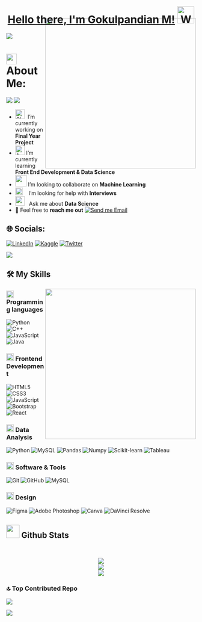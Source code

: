 # <h1 align="center">  [Hello there, I'm Gokulpandian M!](https://github.com/Gokulpandian) <img src="https://raw.githubusercontent.com/nixin72/nixin72/master/wave.gif" alt="Waving hand animated gif" height="45" width="45" />
<!--horizontal divider(gradiant)-->
<img src="https://user-images.githubusercontent.com/73097560/115834477-dbab4500-a447-11eb-908a-139a6edaec5c.gif">
<img src="https://user-images.githubusercontent.com/74038190/229223263-cf2e4b07-2615-4f87-9c38-e37600f8381a.gif" style="margin-top:-40px" align="right" width="400" height="400">

# <img align="center" src="https://emojis.slackmojis.com/emojis/images/1584726375/8272/blob-cool.gif?1584726375" width="28" /> About Me:
<p align="left">
<img src="https://img.shields.io/badge/Focus-Frontend Dev & Data Science-dodgerblue" />
<img src="https://img.shields.io/badge/Languages-English & Tamil-dodgerblue" />
</p>

- <img alt="GIF" src="https://github.com/SP-XD/SP-XD/blob/main/images/Developer.gif" width="25" /> &nbsp;I’m currently working on **Final Year Project**
- <img src="https://media.giphy.com/media/WUlplcMpOCEmTGBtBW/giphy.gif" alt="A Cat Going Crazy In Front Of a Laptop" width="25"> I’m currently learning **Front End Development & Data Science**
- <img src="https://media.giphy.com/media/LnQjpWaON8nhr21vNW/giphy.gif" width="30"> I’m looking to collaborate on **Machine Learning**
- <img src="https://github.com/SP-XD/SP-XD/blob/main/images/hyperkitty.gif?raw=true" width="20" />&nbsp;&nbsp;&nbsp; I’m looking for help with **Interviews**
- <img src="https://github.com/SP-XD/SP-XD/blob/main/images/message.gif?raw=true" width="25" />&nbsp;&nbsp; Ask me about **Data Science**
- :email: Feel free to **reach me out** [![Send me Email](https://img.shields.io/static/v1?label=email&amp;message=Gokulpandian&amp;color=7FE817&amp;style=flat-square)](mailto:gokulpandian1@gmail.com)

## 🌐 Socials:

[![LinkedIn](https://img.shields.io/badge/LinkedIn-%230077B5.svg?logo=linkedin&logoColor=white)](https://linkedin.com/in/gokulpandian) 
[![Kaggle](https://img.shields.io/badge/Kaggle-20BEFF?style=flat-square&logo=kaggle&logoColor=white)](https://www.kaggle.com/gokulpandian1)
[![Twitter](https://img.shields.io/badge/Twitter-1DA1F2?style=flat-square&logo=twitter&logoColor=white)](https://twitter.com/gokulpandian07)

<!--horizontal divider(gradiant)-->
<img src="https://user-images.githubusercontent.com/73097560/115834477-dbab4500-a447-11eb-908a-139a6edaec5c.gif">

## 🛠️ My Skills

<img src="https://user-images.githubusercontent.com/74038190/212749447-bfb7e725-6987-49d9-ae85-2015e3e7cc41.gif" align="right" width="400" height="400">

### <picture> <img src = "https://github.com/7oSkaaa/7oSkaaa/blob/main/Images/Programming_Languages.gif?raw=true" width = 20px>  </picture> Programming languages

![Python](https://img.shields.io/badge/Python-3776AB?style=flat-square&logo=Python&logoColor=white)
![C++](https://img.shields.io/badge/C++-00599C?style=flat-square&logo=C%2B%2B&logoColor=white)
![JavaScript](https://img.shields.io/badge/JavaScript-F7DF1E?style=flat-square&logo=JavaScript&logoColor=white)
![Java](https://img.shields.io/badge/Java-007396?style=flat-square&logo=Java&logoColor=white)

### <picture> <img src = "https://github.com/7oSkaaa/7oSkaaa/blob/main/Images/Front_End.gif?raw=true" width = 20px>  </picture> Frontend Development

![HTML5](https://img.shields.io/badge/HTML-E34F26?style=flat-square&logo=HTML5&logoColor=white)
![CSS3](https://img.shields.io/badge/CSS-1572B6?style=flat-square&logo=CSS3&logoColor=white)
![JavaScript](https://img.shields.io/badge/JavaScript-F7DF1E?style=flat-square&logo=JavaScript&logoColor=white)
![Bootstrap](https://img.shields.io/badge/Bootstrap-7952B3?style=flat-square&logo=Bootstrap&logoColor=white)
![React](https://img.shields.io/badge/React-61DAFB?style=flat-square&logo=React&logoColor=white)


### <picture> <img src = "https://github.com/7oSkaaa/7oSkaaa/blob/main/Images/CP_PS.gif?raw=true" width = 20px>  </picture> Data Analysis

![Python](https://img.shields.io/badge/Python-3776AB?style=flat-square&logo=Python&logoColor=white)
![MySQL](https://img.shields.io/badge/MySQL-4479A1?style=flat-square&logo=MySQL&logoColor=white)
![Pandas](https://img.shields.io/badge/Pandas-150458?style=flat-square&logo=pandas&logoColor=white)
![Numpy](https://img.shields.io/badge/Numpy-013243?style=flat-square&logo=Numpy&logoColor=white)
![Scikit-learn](https://img.shields.io/badge/ScikitLearn-F7931E?style=flat-square&logo=Scikit-learn&logoColor=white)
![Tableau](https://img.shields.io/badge/Tableau-E97627?style=flat-square&logo=Tableau&logoColor=white)


### <picture> <img src = "https://github.com/7oSkaaa/7oSkaaa/blob/main/Images/Software_Tools.gif?raw=true" width = 20px>  </picture> Software & Tools

![Git](https://img.shields.io/badge/Git-F05032?style=flat-square&logo=Git&logoColor=white)
![GitHub](https://img.shields.io/badge/GitHub-181717?style=flat-square&logo=GitHub&logoColor=white)
![MySQL](https://img.shields.io/badge/MySQL-4479A1?style=flat-square&logo=MySQL&logoColor=white)


### <picture> <img src = "https://github.com/7oSkaaa/7oSkaaa/blob/main/Images/IDEs.gif?raw=true" width = 20px>  </picture> Design

![Figma](https://img.shields.io/badge/Figma-F24E1E?style=flat-square&logo=Figma&logoColor=white)
![Adobe Photoshop](https://img.shields.io/badge/Adobe_Photoshop-31A8FF?style=flat-square&logo=Adobe-Photoshop&logoColor=white)
![Canva](https://img.shields.io/badge/Canva-00C4CC?style=flat-square&logo=Canva&logoColor=white)
![DaVinci Resolve](https://img.shields.io/badge/DaVinci%20Resolve-FF3366?style=flat-square&logo=blackmagicdesign&logoColor=white)

## <img src="https://media.giphy.com/media/iY8CRBdQXODJSCERIr/giphy.gif" width="35"><b> Github Stats </b>
<br>

<div align="center">

![](https://github-readme-stats.vercel.app/api?username=Gokulpandian&theme=default&hide_border=false&include_all_commits=true&count_private=false)<br/>
![](https://github-readme-streak-stats.herokuapp.com/?user=Gokulpandian&theme=default&hide_border=false)<br/>
![](https://github-readme-stats.vercel.app/api/top-langs/?username=Gokulpandian&theme=default&hide_border=false&include_all_commits=true&count_private=false&layout=compact)
	
</a>
</div>

### 🔝 Top Contributed Repo
![](https://github-contributor-stats.vercel.app/api?username=Gokulpandian&limit=5&theme=flat&combine_all_yearly_contributions=true)



[![](https://visitcount.itsvg.in/api?id=Gokulpandian&icon=1&color=1)](https://visitcount.itsvg.in)
